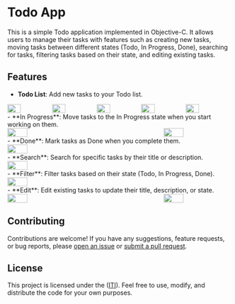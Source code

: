 # Todo App

This is a simple Todo application implemented in Objective-C. It allows users to manage their tasks with features such as creating new tasks, moving tasks between different states (Todo, In Progress, Done), searching for tasks, filtering tasks based on their state, and editing existing tasks.

## Features

- **Todo List**: Add new tasks to your Todo list.
<div style="display:flex; justify-content:space-between;">
    <img src="https://i.imgur.com/F3teRRi.jpeg" width="30%">
   <img src="https://i.imgur.com/aTOR9BV.jpeg" width="30%">
    <img src="https://i.imgur.com/XBjtQyW.jpeg" width="30%">
      <img src="https://i.imgur.com/RDMNKfH.jpeg" width="30%">
    <img src="https://i.imgur.com/idqmRze.jpeg" width="30%">

</div>
- **In Progress**: Move tasks to the In Progress state when you start working on them.
<div style="display:flex; justify-content:space-between;">
    <img src="https://i.imgur.com/oxVkshF.jpeg" width="30%">
      <img src="https://i.imgur.com/oxVkshF.jpeg" width="30%">

</div>
- **Done**: Mark tasks as Done when you complete them.
<div style="display:flex; justify-content:space-between;">
    <img src="https://i.imgur.com/zt2XmRY.jpeg" width="30%">
</div>
- **Search**: Search for specific tasks by their title or description.
<div style="display:flex; justify-content:space-between;">
    <img src="https://i.imgur.com/8H24erW.jpeg" width="30%">
</div>
- **Filter**: Filter tasks based on their state (Todo, In Progress, Done).
<div style="display:flex; justify-content:space-between;">
    <img src="https://i.imgur.com/WATHZEY.jpeg" width="30%">
</div>
- **Edit**: Edit existing tasks to update their title, description, or state.
<div style="display:flex; justify-content:space-between;">
    <img src="https://i.imgur.com/GmdhqIw.jpeg" width="30%">
    <img src="https://i.imgur.com/JQoI2rp.jpeg" width="30%">
</div>


## Contributing

Contributions are welcome! If you have any suggestions, feature requests, or bug reports, please [open an issue](https://github.com/mohamedallam01/TODO-Objective-C/issues) or [submit a pull request](https://github.com/mohamedallam01/TODO-Objective-C/pulls).

## License

This project is licensed under the ([ITI](https://iti.gov.eg/)). Feel free to use, modify, and distribute the code for your own purposes.
